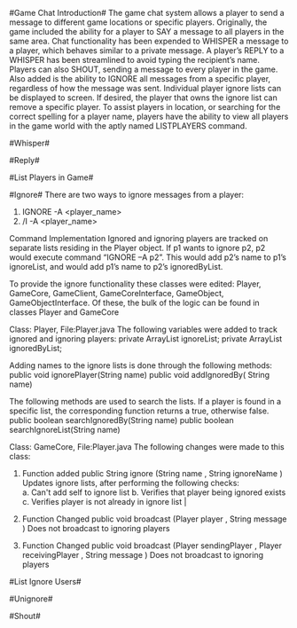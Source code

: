 #Game Chat Introduction#
The game chat system allows a player to send a message to different game locations or specific players. Originally, the game included the ability for a player to SAY a message to all players in the same area. Chat functionality has been expended to WHISPER a message to a player, which behaves similar to a private message. A player’s REPLY to a WHISPER has been streamlined to avoid typing the recipient’s name. Players can also SHOUT, sending a message to every player in the game.
Also added is the ability to IGNORE all messages from a specific player, regardless of how the message was sent. Individual player ignore lists can be displayed to screen. If desired, the player that owns the ignore list can remove a specific player. 
To assist players in location, or searching for the correct spelling for a player name, players have the ability to view all players in the game world with the aptly named LISTPLAYERS command. 


#Whisper#

#Reply#

#List Players in Game#

#Ignore#
There are two ways to ignore messages from a player:
1. IGNORE -A <player_name>
2. /I -A <player_name>

Command Implementation
Ignored and ignoring players are tracked on separate lists residing in the Player object. If p1 wants to ignore p2, p2 would execute command “IGNORE –A p2”. This would add p2’s name to p1’s ignoreList, and would add p1’s name to p2’s ignoredByList. 

To provide the ignore functionality these classes were edited: Player, GameCore, GameClient, GameCoreInterface, GameObject, GameObjectInterface. Of these, the bulk of the logic can be found in classes Player and GameCore

Class: Player, File:Player.java
The following variables were added to track ignored and ignoring players:
private ArrayList<String> ignoreList;
private ArrayList<String> ignoredByList;

Adding names to the ignore lists is done through the following methods:
public void ignorePlayer(String name)
public void addIgnoredBy( String name)

The following methods are used to search the lists. If a player is found in a specific list, the corresponding function returns a true, otherwise false.
public boolean searchIgnoredBy(String name)
public boolean searchIgnoreList(String name)

Class: GameCore, File:Player.java
The following changes were made to this class:
1. Function added
public  String  ignore (String  name , String  ignoreName )                                  
Updates ignore lists, after performing the following checks:  
a. Can't add self to ignore list 
b. Verifies that player being ignored exists 
c. Verifies player is not already in ignore list |

1. Function Changed
public  void  broadcast (Player player , String message  )
Does not broadcast to ignoring players  

3. Function Changed
public  void  broadcast (Player  sendingPlayer , Player  receivingPlayer , String  message )
Does not broadcast to ignoring players




#List Ignore Users#

#Unignore#

#Shout#
